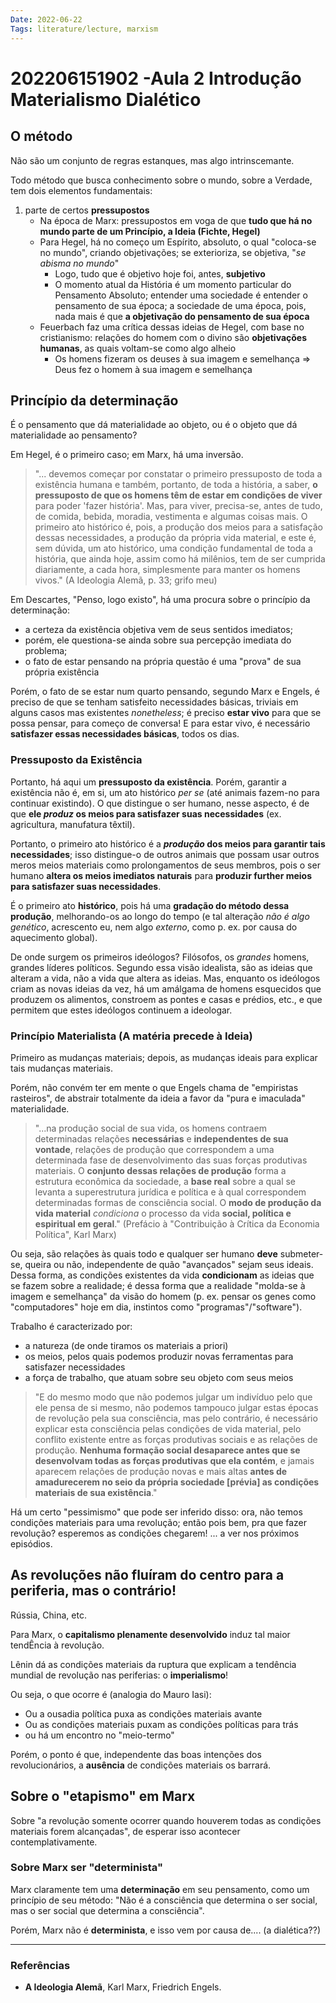 ```yaml
---
Date: 2022-06-22
Tags: literature/lecture, marxism
---
```

# 202206151902 -Aula 2 Introdução Materialismo Dialético
## O método
Não são um conjunto de regras estanques, mas algo intrinscemante.

Todo método que busca conhecimento sobre o mundo, sobre a Verdade, tem dois elementos fundamentais:
1. parte de certos **pressupostos**
	- Na época de Marx: pressupostos em voga de que **tudo que há no mundo parte de um Princípio, a Ideia (Fichte, Hegel)**
	- Para Hegel, há no começo um Espírito, absoluto, o qual "coloca-se no mundo", criando objetivações; se exterioriza, se objetiva, "*se abisma no mundo*"
		- Logo, tudo que é objetivo hoje foi, antes, **subjetivo**
		- O momento atual da História é um momento particular do Pensamento Absoluto; entender uma sociedade é entender o pensamento de sua época; a sociedade de uma época, pois, nada mais é que **a objetivação do pensamento de sua época**
	- Feuerbach faz uma crítica dessas ideias de Hegel, com base no cristianismo: relações do homem com o divino são **objetivações humanas**, as quais voltam-se como algo alheio 
		- Os homens fizeram os deuses à sua imagem e semelhança => Deus fez o homem à sua imagem e semelhança 

## Princípio da determinação
É o pensamento que dá materialidade ao objeto, ou é o objeto que dá materialidade ao pensamento?

Em Hegel, é o primeiro caso; em Marx, há uma inversão.

>"... devemos começar por constatar o primeiro pressuposto de toda a existência humana e também, portanto, de toda a história, a saber, **o pressuposto de que os homens têm de estar em condições de viver** para poder 'fazer história'. Mas, para viver, precisa-se, antes de tudo, de comida, bebida, moradia, vestimenta e algumas coisas mais. 
> O primeiro ato histórico é, pois, a produção dos meios para a satisfação dessas necessidades, a produção da própria vida material, e este é, sem dúvida, um ato histórico, uma condição fundamental de toda a história, que ainda hoje, assim como há milênios, tem de ser cumprida diariamente, a cada hora, simplesmente para manter os homens vivos." (A Ideologia Alemã, p. 33; grifo meu)

Em Descartes, "Penso, logo existo", há uma procura sobre o princípio da determinação: 
* a certeza da existência objetiva vem de seus sentidos imediatos;
* porém, ele questiona-se ainda sobre sua percepção imediata do problema;
* o fato de estar pensando na própria questão é uma "prova" de sua própria existência

Porém, o fato de se estar num quarto pensando, segundo Marx e Engels, é preciso de que se tenham satisfeito necessidades básicas, triviais em alguns casos mas existentes *nonetheless*; é preciso **estar vivo** para que se possa pensar, para começo de conversa! E para estar vivo, é necessário **satisfazer essas necessidades básicas**, todos os dias. 

### Pressuposto da Existência
Portanto, há aqui um **pressuposto da existência**. Porém, garantir a existência não é, em si, um ato histórico *per se* (até animais fazem-no para continuar existindo). O que distingue o ser humano, nesse aspecto, é de que **ele *produz* os meios para satisfazer suas necessidades** (ex. agricultura, manufatura têxtil). 

Portanto, o primeiro ato histórico é a ***produção* dos meios para garantir tais necessidades**; isso distingue-o de outros animais que possam usar outros meros meios materiais como prolongamentos de seus membros, pois o ser humano **altera os meios imediatos naturais** para **produzir further meios para satisfazer suas necessidades**.

É o primeiro ato **histórico**, pois há uma **gradação do método dessa produção**, melhorando-os ao longo do tempo (e tal alteração *não é algo genético*, acrescento eu, nem algo *externo*, como p. ex. por causa do aquecimento global).

De onde surgem os primeiros ideólogos? Filósofos, os *grandes* homens, grandes líderes políticos. Segundo essa visão idealista, são as ideias que alteram a vida, não a vida que altera as ideias. Mas, enquanto os ideólogos criam as novas ideias da vez, há um amálgama de homens esquecidos que produzem os alimentos, constroem as pontes e casas e prédios, etc., e que permitem que estes ideólogos continuem a ideologar. 

### Princípio Materialista (A matéria precede à Ideia)
Primeiro as mudanças materiais; depois, as mudanças ideais para explicar tais mudanças materiais. 

Porém, não convém ter em mente o que Engels chama de "empiristas rasteiros", de abstrair totalmente da ideia a favor da "pura e imaculada" materialidade. 

> "...na produção social de sua vida, os homens contraem determinadas relações **necessárias** e **independentes de sua vontade**, relações de produção que correspondem a uma determinada fase de desenvolvimento das suas forças produtivas materiais.
> O **conjunto dessas relações de produção** forma a estrutura econômica da sociedade, a **base real** sobre a qual se levanta a superestrutura jurídica e política e à qual correspondem determinadas formas de consciência social.
> O **modo de produção da vida material** *condiciona* o processo da vida **social, política e espiritual em geral**." (Prefácio à "Contribuição à Crítica da Economia Política", Karl Marx)

Ou seja, são relações às quais todo e qualquer ser humano **deve** submeter-se, queira ou não, independente de quão "avançados" sejam seus ideais. Dessa forma, as condições existentes da vida **condicionam** as ideias que se fazem sobre a realidade; é dessa forma que a realidade "molda-se à imagem e semelhança" da visão do homem (p. ex. pensar os genes como "computadores" hoje em dia, instintos como "programas"/"software"). 

Trabalho é caracterizado por:
- a natureza (de onde tiramos os materiais a priori)
- os meios, pelos quais podemos produzir novas ferramentas para satisfazer necessidades
- a força de trabalho, que atuam sobre seu objeto com seus meios

> "E do mesmo modo que não podemos julgar um indivíduo pelo que ele pensa de si mesmo, não podemos tampouco julgar estas épocas de revolução pela sua consciência, mas pelo contrário, é necessário explicar esta consciência pelas condições de vida material, pelo conflito existente entre as forças produtivas sociais e as relações de produção.
> **Nenhuma formação social desaparece antes que se desenvolvam todas as forças produtivas que ela contém**, e jamais aparecem relações de produção novas e mais altas **antes de amadurecerem no seio da própria sociedade [prévia] as condições materiais de sua existência**."

Há um certo "pessimismo" que pode ser inferido disso: ora, não temos condições materiais para uma revolução; então pois bem, pra que fazer revolução? esperemos as condições chegarem! ... a ver nos próximos episódios.

## As revoluções não fluíram do centro para a periferia, mas o contrário!
Rússia, China, etc.

Para Marx, o **capitalismo plenamente desenvolvido** induz tal maior tendÊncia à revolução. 

Lênin dá as condições materiais da ruptura que explicam a tendência mundial de revolução nas periferias: o **imperialismo**! 

Ou seja, o que ocorre é (analogia do Mauro Iasi):
- Ou a ousadia política puxa as condições materiais avante
- Ou as condições materiais puxam as condições políticas para trás
- ou há um encontro no "meio-termo"

Porém, o ponto é que, independente das boas intenções dos revolucionários, a **ausência** de condições materiais os barrará.

## Sobre o "etapismo" em Marx
Sobre "a revolução somente ocorrer quando houverem todas as condições materiais forem alcançadas", de esperar isso acontecer contemplativamente.

### Sobre Marx ser "determinista"
Marx claramente tem uma **determinação** em seu pensamento, como um princípio de seu método: "Não é a consciência que determina o ser social, mas o ser social que determina a consciência". 

Porém, Marx não é **determinista**, e isso vem por causa de.... (a dialética??)

---
### Referências
- **A Ideologia Alemã**, Karl Marx, Friedrich Engels. 